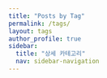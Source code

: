 ```yaml
---
title: "Posts by Tag"
permalink: /tags/
layout: tags 
author_profile: true
sidebar:
  title: "상세 카테고리"
  nav: sidebar-navigation
---
```

